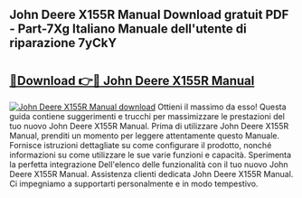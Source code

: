 ## John Deere X155R Manual Download gratuit PDF - Part-7Xg Italiano Manuale dell'utente di riparazione 7yCkY

# <h2><a href="http://dffjtz.blite.top/?on=John+Deere+X155R+Manual">🔗Download 👉🔴 John Deere X155R Manual</a></h2>

[![John Deere X155R Manual download](https://i.imgur.com/lujVjoI.png)](http://dffjtz.blite.top/?on=John+Deere+X155R+Manual)
Ottieni il massimo da esso! Questa guida contiene suggerimenti e trucchi per massimizzare le prestazioni del tuo nuovo John Deere X155R Manual. Prima di utilizzare John Deere X155R Manual, prenditi un momento per leggere attentamente questo Manuale. Fornisce istruzioni dettagliate su come configurare il prodotto, nonché informazioni su come utilizzare le sue varie funzioni e capacità. Sperimenta la perfetta integrazione Dell'elenco delle funzionalità con il tuo nuovo John Deere X155R Manual. Assistenza clienti dedicata John Deere X155R Manual. Ci impegniamo a supportarti personalmente e in modo tempestivo.
